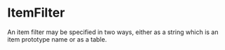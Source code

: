 # ItemFilter

An item filter may be specified in two ways, either as a string which is an item prototype name or as a table.

